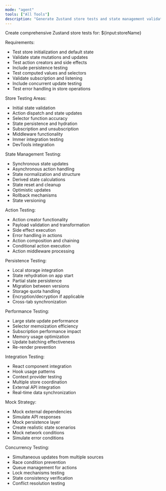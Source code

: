 ```yaml
---
mode: "agent"
tools: ["All Tools"]
description: "Generate Zustand store tests and state management validation"
---
```


Create comprehensive Zustand store tests for: ${input:storeName}

Requirements:

- Test store initialization and default state
- Validate state mutations and updates
- Test action creators and side effects
- Include persistence testing
- Test computed values and selectors
- Validate subscription and listening
- Include concurrent update testing
- Test error handling in store operations

Store Testing Areas:

- Initial state validation
- Action dispatch and state updates
- Selector function accuracy
- State persistence and hydration
- Subscription and unsubscription
- Middleware functionality
- Immer integration testing
- DevTools integration

State Management Testing:

- Synchronous state updates
- Asynchronous action handling
- State normalization and structure
- Derived state calculations
- State reset and cleanup
- Optimistic updates
- Rollback mechanisms
- State versioning

Action Testing:

- Action creator functionality
- Payload validation and transformation
- Side effect execution
- Error handling in actions
- Action composition and chaining
- Conditional action execution
- Action middleware processing

Persistence Testing:

- Local storage integration
- State rehydration on app start
- Partial state persistence
- Migration between versions
- Storage quota handling
- Encryption/decryption if applicable
- Cross-tab synchronization

Performance Testing:

- Large state update performance
- Selector memoization efficiency
- Subscription performance impact
- Memory usage optimization
- Update batching effectiveness
- Re-render prevention

Integration Testing:

- React component integration
- Hook usage patterns
- Context provider testing
- Multiple store coordination
- External API integration
- Real-time data synchronization

Mock Strategy:

- Mock external dependencies
- Simulate API responses
- Mock persistence layer
- Create realistic state scenarios
- Mock network conditions
- Simulate error conditions

Concurrency Testing:

- Simultaneous updates from multiple sources
- Race condition prevention
- Queue management for actions
- Lock mechanisms testing
- State consistency verification
- Conflict resolution testing
